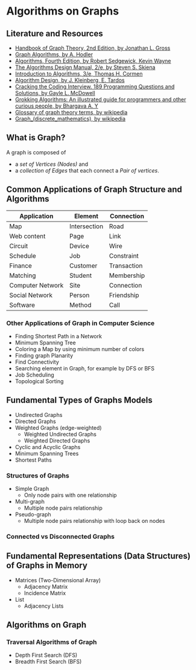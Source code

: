 # Algorithms on Graphs

## Literature and Resources

- [Handbook of Graph Theory, 2nd Edition, by Jonathan L. Gross](https://learning.oreilly.com/library/view/handbook-of-graph/9781439880197/)
- [Graph Algorithms, by A. Hodler](https://learning.oreilly.com/library/view/graph-algorithms/9781492047674/)
- [Algorithms, Fourth Edition, by Robert Sedgewick, Kevin Wayne](https://learning.oreilly.com/library/view/algorithms-fourth-edition/9780132762564/)
- [The Algorithms Design Manual, 2/e, by Steven S. Skiena]()
- [Introduction to Algorithms, 3/e, Thomas H. Cormen]()
- [Algorithm Design, by J. Kleinberg, E. Tardos]()
- [Cracking the Coding Interview. 189 Programming Questions and Solutions, by Gayle L. McDowell]()
- [Grokking Algorithms: An illustrated guide for programmers and other curious people, by Bhargava A. Y]()
- [Glossary of graph theory terms, by wikipedia](https://en.wikipedia.org/wiki/Glossary_of_graph_theory_terms)
- [Graph_(discrete_mathematics), by wikipedia](https://en.wikipedia.org/wiki/Graph_(discrete_mathematics))

## What is Graph?

A graph is composed of

- a _set of Vertices (Nodes)_ and
- a _collection of Edges_
  that each connect a _Pair of vertices_.

## Common Applications of Graph Structure and Algorithms

| Application      | Element      | Connection  |
|------------------|--------------|-------------|
| Map              | Intersection | Road        |
| Web content      | Page         | Link        |
| Circuit          | Device       | Wire        |
| Schedule         | Job          | Constraint  |
| Finance          | Customer     | Transaction |
| Matching         | Student      | Membership  |
| Computer Network | Site         | Connection  |
| Social Network   | Person       | Friendship  |
| Software         | Method       | Call        |

### Other Applications of Graph in Computer Science

- Finding Shortest Path in a Network
- Minimum Spanning Tree
- Coloring a Map by using minimum number of colors
- Finding graph Planarity
- Find Connectivity
- Searching element in Graph, for example by DFS or BFS
- Job Scheduling
- Topological Sorting

## Fundamental Types of Graphs Models

- Undirected Graphs
- Directed Graphs
- Weighted Graphs (edge-weighted)
    - Weighted Undirected Graphs
    - Weighted Directed Graphs
- Cyclic and Acyclic Graphs
- Minimum Spanning Trees
- Shortest Paths

### Structures of Graphs

- Simple Graph
    - Only node pairs with one relationship
- Multi-graph
    - Multiple node pairs relationship
- Pseudo-graph
    - Multiple node pairs relationship with loop back on nodes

### Connected vs Disconnected Graphs

## Fundamental Representations (Data Structures) of Graphs in Memory

- Matrices (Two-Dimensional Array)
    - Adjacency Matrix
    - Incidence Matrix
- List
    - Adjacency Lists

## Algorithms on Graph

### Traversal Algorithms of Graph

- Depth First Search (DFS)
- Breadth First Search (BFS)

